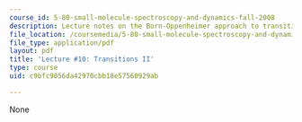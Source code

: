 ```yaml
---
course_id: 5-80-small-molecule-spectroscopy-and-dynamics-fall-2008
description: Lecture notes on the Born-Oppenheimer approach to transitions.
file_location: /coursemedia/5-80-small-molecule-spectroscopy-and-dynamics-fall-2008/c9bfc9056da42970cbb18e57560929ab_10_580ln_fa08.pdf
file_type: application/pdf
layout: pdf
title: 'Lecture #10: Transitions II'
type: course
uid: c9bfc9056da42970cbb18e57560929ab

---
```

None